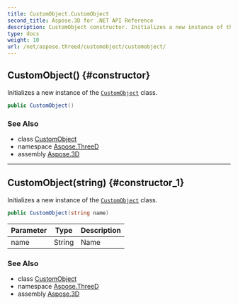 ```yaml
---
title: CustomObject.CustomObject
second_title: Aspose.3D for .NET API Reference
description: CustomObject constructor. Initializes a new instance of the CustomObject class
type: docs
weight: 10
url: /net/aspose.threed/customobject/customobject/
---
```

## CustomObject() {#constructor}

Initializes a new instance of the [`CustomObject`](../) class.

```csharp
public CustomObject()
```

### See Also

* class [CustomObject](../)
* namespace [Aspose.ThreeD](../../customobject/)
* assembly [Aspose.3D](../../../)

---

## CustomObject(string) {#constructor_1}

Initializes a new instance of the [`CustomObject`](../) class.

```csharp
public CustomObject(string name)
```

| Parameter | Type | Description |
| --- | --- | --- |
| name | String | Name |

### See Also

* class [CustomObject](../)
* namespace [Aspose.ThreeD](../../customobject/)
* assembly [Aspose.3D](../../../)


